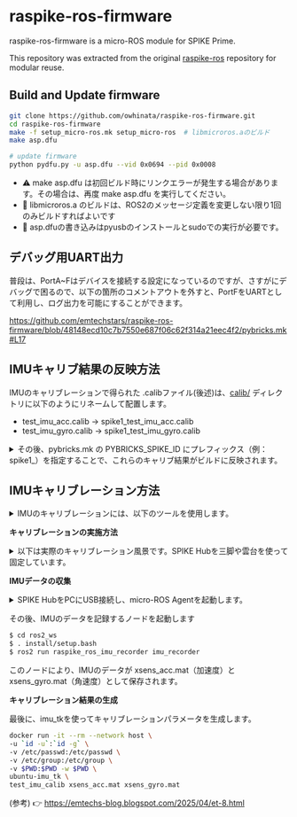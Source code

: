 # raspike-ros-firmware

raspike-ros-firmware is a micro-ROS module for SPIKE Prime.

This repository was extracted from the original [raspike-ros](https://github.com/Hiyama1026/raspike-ros) repository for modular reuse.

## Build and Update firmware

```bash
git clone https://github.com/owhinata/raspike-ros-firmware.git
cd raspike-ros-firmware
make -f setup_micro-ros.mk setup_micro-ros  # libmicroros.aのビルド
make asp.dfu

# update firmware
python pydfu.py -u asp.dfu --vid 0x0694 --pid 0x0008
```
- ⚠️ make asp.dfu は初回ビルド時にリンクエラーが発生する場合があります。その場合は、再度 make asp.dfu を実行してください。
- 👀 libmicroros.a のビルドは、ROS2のメッセージ定義を変更しない限り1回のみビルドすればよいです
- 👀 asp.dfuの書き込みはpyusbのインストールとsudoでの実行が必要です。

## デバッグ用UART出力

普段は、PortA~Fはデバイスを接続する設定になっているのですが、さすがにデバッグで困るので、以下の箇所のコメントアウトを外すと、PortFをUARTとして利用し、ログ出力を可能にすることができます。

https://github.com/emtechstars/raspike-ros-firmware/blob/48148ecd10c7b7550e687f06c62f314a21eec4f2/pybricks.mk#L17

## IMUキャリブ結果の反映方法

IMUのキャリブレーションで得られた .calibファイル(後述)は、[calib/](https://github.com/emtechstars/raspike-ros-firmware/tree/main/calib) ディレクトリに以下のようにリネームして配置します。

- test_imu_acc.calib → spike1_test_imu_acc.calib
- test_imu_gyro.calib → spike1_test_imu_gyro.calib

<details><summary>その後、pybricks.mk の PYBRICKS_SPIKE_ID にプレフィックス（例：spike1_）を指定することで、これらのキャリブ結果がビルドに反映されます。</summary>

```bash
# (1) .calibファイルを配置する
$ ls -l calib
合計 16
-rw-rw-r-- 1 ouwa ouwa 221  4月 29 17:15 spike1_test_imu_acc.calib
-rw-rw-r-- 1 ouwa ouwa 226  4月 29 17:15 spike1_test_imu_gyro.calib
-rw-rw-r-- 1 ouwa ouwa  51  4月 29 17:15 test_imu_acc.calib
-rw-rw-r-- 1 ouwa ouwa  51  4月 29 17:15 test_imu_gyro.calib

# (2) 参考: .calibファイルの例
$ cat calib/spike1_test_imu_acc.calib
          1 -0.00173681  0.00131414
          0           1 0.000770331
         -0           0           1

 1.00391        0        0
       0 0.994432        0
       0        0 0.997833

0.127158
0.102372
-0.0812641

# (3) pybricks.mkでcalibファイルを指定する
# PYBRICKS_SPIKE_ID := とした場合は、キャリブ結果は反映せずにセンサー値のパススルーとなる
$ cat pybricks.mk
...
# PYBRICKS_SPIKE_ID :=
PYBRICKS_SPIKE_ID := spike1_
```
</details>

## IMUキャリブレーション方法

<details><summary>IMUのキャリブレーションには、以下のツールを使用します。</summary>

👉 [imu_tk](https://bitbucket.org/alberto_pretto/imu_tk/src/master/)

このツールはやや古いため、最近のUbuntu環境ではビルドが難しく、Dockerコンテナで用意しました。以下の手順でセットアップできます。

```bash
git clone https://github.com/owhinata/ubuntu-imu_tk.git
cd ubuntu-imu_tk
docker build --network host -t ubuntu-imu_tk .
```
</details>

**キャリブレーションの実施方法**

<details><summary>以下は実際のキャリブレーション風景です。SPIKE Hubを三脚や雲台を使って固定しています。</summary>

![20250430_01](https://github.com/user-attachments/assets/3b8d66f2-f66b-48b3-916a-ced1410ff9ac)

右の図のように、SPIKE Hubをさまざまな向きに回転させて、各姿勢で10秒ほど静止させる操作を繰り返します。 回転は以下のような手順で行います：

- Hubを垂直方向に約30度ずつ回転
- 各位置で球面上を約45度ずつ回転
- 天頂・天底方向を含め、合計で42通りの姿勢で静止
</details>

**IMUデータの収集**

<details><summary>SPIKE HubをPCにUSB接続し、micro-ROS Agentを起動します。</summary>

```bash
$ cd ros2_ws
$ . install/setup.bash
$ ros2 run micro_ros_agent micro_ros_agent serial --dev /dev/ttyACM0
[1745997538.646518] info     | TermiosAgentLinux.cpp | init                     | running...             | fd: 3
[1745997539.318963] info     | Root.cpp           | delete_client            | delete                 | client_key: 0x5BDB56D5
[1745997539.318998] info     | SessionManager.hpp | destroy_session          | session closed         | client_key: 0x5BDB56D5, address: 0
[1745997539.319010] info     | Root.cpp           | create_client            | create                 | client_key: 0x7C9D0577, session_id: 0x81
[1745997539.319014] info     | SessionManager.hpp | establish_session        | session established    | client_key: 0x7C9D0577, address: 0
[1745997539.325627] info     | ProxyClient.cpp    | create_participant       | participant created    | client_key: 0x7C9D0577, participant_id: 0x000(1)
[1745997539.338152] info     | ProxyClient.cpp    | create_topic             | topic created          | client_key: 0x7C9D0577, topic_id: 0x000(2), participant_id: 0x000(1)
[1745997539.343176] info     | ProxyClient.cpp    | create_publisher         | publisher created      | client_key: 0x7C9D0577, publisher_id: 0x000(3), participant_id: 0x000(1)
[1745997539.353553] info     | ProxyClient.cpp    | create_datawriter        | datawriter created     | client_key: 0x7C9D0577, datawriter_id: 0x000(5), publisher_id: 0x000(3)
[1745997539.373980] info     | ProxyClient.cpp    | create_topic             | topic created          | client_key: 0x7C9D0577, topic_id: 0x001(2), participant_id: 0x000(1)
[1745997539.378333] info     | ProxyClient.cpp    | create_publisher         | publisher created      | client_key: 0x7C9D0577, publisher_id: 0x001(3), participant_id: 0x000(1)
[1745997539.389057] info     | ProxyClient.cpp    | create_datawriter        | datawriter created     | client_key: 0x7C9D0577, datawriter_id: 0x001(5), publisher_id: 0x001(3)
[1745997539.408259] info     | ProxyClient.cpp    | create_topic             | topic created          | client_key: 0x7C9D0577, topic_id: 0x002(2), participant_id: 0x000(1)
[1745997539.413184] info     | ProxyClient.cpp    | create_publisher         | publisher created      | client_key: 0x7C9D0577, publisher_id: 0x002(3), participant_id: 0x000(1)
[1745997539.424758] info     | ProxyClient.cpp    | create_datawriter        | datawriter created     | client_key: 0x7C9D0577, datawriter_id: 0x002(5), publisher_id: 0x002(3)
[1745997539.443261] info     | ProxyClient.cpp    | create_topic             | topic created          | client_key: 0x7C9D0577, topic_id: 0x003(2), participant_id: 0x000(1)
[1745997539.448509] info     | ProxyClient.cpp    | create_subscriber        | subscriber created     | client_key: 0x7C9D0577, subscriber_id: 0x000(4), participant_id: 0x000(1)
[1745997539.463753] info     | ProxyClient.cpp    | create_datareader        | datareader created     | client_key: 0x7C9D0577, datareader_id: 0x000(6), subscriber_id: 0x000(4)
[1745997539.478427] info     | ProxyClient.cpp    | create_topic             | topic created          | client_key: 0x7C9D0577, topic_id: 0x004(2), participant_id: 0x000(1)
[1745997539.483889] info     | ProxyClient.cpp    | create_subscriber        | subscriber created     | client_key: 0x7C9D0577, subscriber_id: 0x001(4), participant_id: 0x000(1)
[1745997539.498595] info     | ProxyClient.cpp    | create_datareader        | datareader created     | client_key: 0x7C9D0577, datareader_id: 0x001(6), subscriber_id: 0x001(4)
[1745997539.513808] info     | ProxyClient.cpp    | create_topic             | topic created          | client_key: 0x7C9D0577, topic_id: 0x005(2), participant_id: 0x000(1)
[1745997539.518421] info     | ProxyClient.cpp    | create_subscriber        | subscriber created     | client_key: 0x7C9D0577, subscriber_id: 0x002(4), participant_id: 0x000(1)
[1745997539.533618] info     | ProxyClient.cpp    | create_datareader        | datareader created     | client_key: 0x7C9D0577, datareader_id: 0x002(6), subscriber_id: 0x002(4)
[1745997539.553612] info     | ProxyClient.cpp    | create_topic             | topic created          | client_key: 0x7C9D0577, topic_id: 0x006(2), participant_id: 0x000(1)
[1745997539.558513] info     | ProxyClient.cpp    | create_subscriber        | subscriber created     | client_key: 0x7C9D0577, subscriber_id: 0x003(4), participant_id: 0x000(1)
[1745997539.573587] info     | ProxyClient.cpp    | create_datareader        | datareader created     | client_key: 0x7C9D0577, datareader_id: 0x003(6), subscriber_id: 0x003(4)
```
</details>

その後、IMUのデータを記録するノードを起動します

```bash
$ cd ros2_ws
$ . install/setup.bash
$ ros2 run raspike_ros_imu_recorder imu_recorder
```

このノードにより、IMUのデータが xsens_acc.mat（加速度）と xsens_gyro.mat（角速度）として保存されます。

**キャリブレーション結果の生成**

最後に、imu_tkを使ってキャリブレーションパラメータを生成します。

```bash
docker run -it --rm --network host \
-u `id -u`:`id -g` \
-v /etc/passwd:/etc/passwd \
-v /etc/group:/etc/group \
-v $PWD:$PWD -w $PWD \
ubuntu-imu_tk \
test_imu_calib xsens_acc.mat xsens_gyro.mat
```

(参考) 👉 https://emtechs-blog.blogspot.com/2025/04/et-8.html
